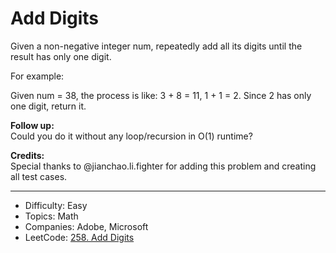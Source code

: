 # Add Digits

Given a non-negative integer num, repeatedly add all its digits until the result has only one digit.

For example:

Given num = 38, the process is like: 3 + 8 = 11, 1 + 1 = 2. Since 2 has only one digit, return it.

**Follow up:**  
Could you do it without any loop/recursion in O(1) runtime?

**Credits:**  
Special thanks to @jianchao.li.fighter for adding this problem and creating all test cases.

---

* Difficulty: Easy
* Topics: Math
* Companies: Adobe, Microsoft
* LeetCode: [258. Add Digits](https://leetcode.com/problems/add-digits/description/)
